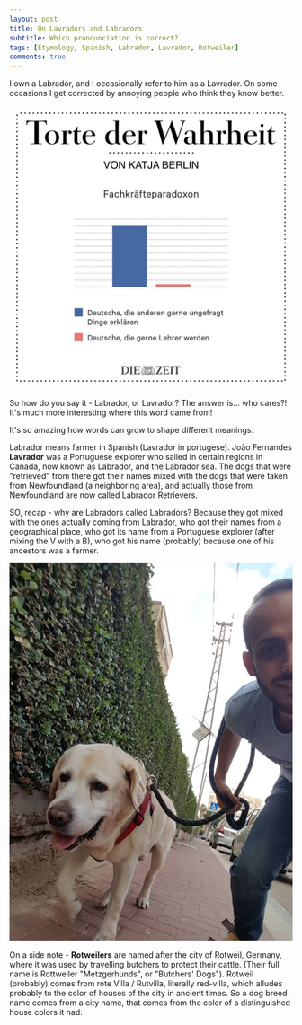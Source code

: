 ```yaml
---
layout: post
title: On Lavradors and Labradors
subtitle: Which pronounciation is correct?
tags: [Etymology, Spanish, Labrador, Lavrador, Rotweiler]
comments: true
---
```


I own a Labrador, and I occasionally refer to him as a Lavrador. On some occasions I get corrected by annoying people who think they know better.

![Germans who explain others stuff without being asked, vs. Germans that want to be teachers (True in general, not just for Germans)](../img/GermanPeople.jpg)

So how do you say it - Labrador, or Lavrador? The answer is... who cares?! It's much more interesting where this word came from!

It's so amazing how words can grow to shape different meanings. 

Labrador means farmer in Spanish (Lavrador in portugese). João Fernandes **Lavrador** was a Portuguese explorer who sailed in certain regions in Canada, now known as Labrador, and the Labrador sea. The dogs that were "retrieved" from there got their names mixed with the dogs that were taken from Newfoundland (a neighboring area), and actually those from Newfoundland are now called Labrador Retrievers.

SO, recap - why are Labradors called Labradors? Because they got mixed with the ones actually coming from Labrador, who got their names from a geographical place, who got its name from a Portuguese explorer (after mixing the V with a B), who got his name (probably) because one of his ancestors was a farmer.

![Buddy](../img/lavrador.jpg)

On a side note - **Rotweilers** are named after the city of Rotweil, Germany, where it was used by travelling butchers to protect their cattle. (Their full name is Rottweiler "Metzgerhunds", or "Butchers' Dogs"). Rotweil (probably) comes from rote Villa / Rutvilla, literally red-villa, which alludes probably to the color of houses of the city in ancient times. So a dog breed name comes from a city name, that comes from the color of a distinguished house colors it had. 


